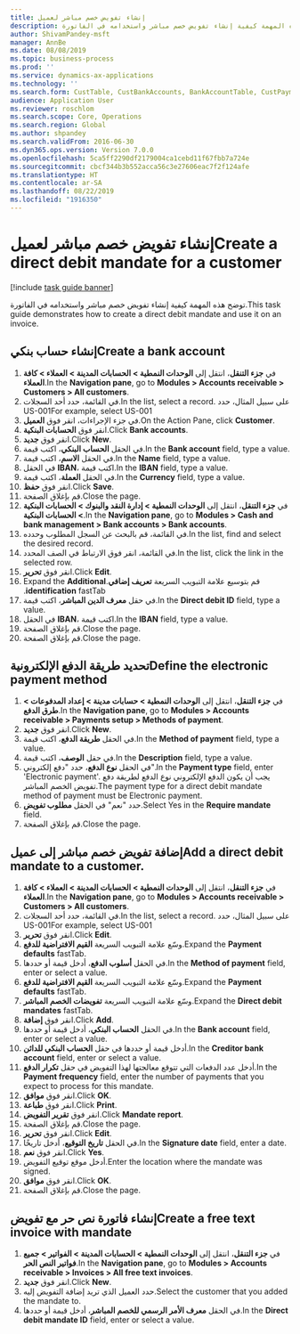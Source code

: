 ```yaml
---
title: إنشاء تفويض خصم مباشر لعميل
description: توضح هذه المهمة كيفية إنشاء تفويض خصم مباشر واستخدامه في الفاتورة.
author: ShivamPandey-msft
manager: AnnBe
ms.date: 08/08/2019
ms.topic: business-process
ms.prod: ''
ms.service: dynamics-ax-applications
ms.technology: ''
ms.search.form: CustTable, CustBankAccounts, BankAccountTable, CustPaymMode, CustDirectDebitMandate, BankAccountTableLookUp, SrsReportViewerForm,  LogisticsAddressCityLookup, CustFreeInvoice, CustTableLookup
audience: Application User
ms.reviewer: roschlom
ms.search.scope: Core, Operations
ms.search.region: Global
ms.author: shpandey
ms.search.validFrom: 2016-06-30
ms.dyn365.ops.version: Version 7.0.0
ms.openlocfilehash: 5ca5ff2290df2179004ca1cebd11f67fbb7a724e
ms.sourcegitcommit: cbcf344b3b552acca56c3e27606eac7f2f124afe
ms.translationtype: HT
ms.contentlocale: ar-SA
ms.lasthandoff: 08/22/2019
ms.locfileid: "1916350"
---
```

# <a name="create-a-direct-debit-mandate-for-a-customer"></a><span data-ttu-id="38534-103">إنشاء تفويض خصم مباشر لعميل</span><span class="sxs-lookup"><span data-stu-id="38534-103">Create a direct debit mandate for a customer</span></span>

[!include [task guide banner](../../includes/task-guide-banner.md)]

<span data-ttu-id="38534-104">توضح هذه المهمة كيفية إنشاء تفويض خصم مباشر واستخدامه في الفاتورة.</span><span class="sxs-lookup"><span data-stu-id="38534-104">This task guide demonstrates how to create a direct debit mandate and use it on an invoice.</span></span>


## <a name="create-a-bank-account"></a><span data-ttu-id="38534-105">إنشاء حساب بنكي</span><span class="sxs-lookup"><span data-stu-id="38534-105">Create a bank account</span></span>
1. <span data-ttu-id="38534-106">في **جزء التنقل**، انتقل إلى **الوحدات النمطية > الحسابات المدينة > العملاء > كافة العملاء**.</span><span class="sxs-lookup"><span data-stu-id="38534-106">In the **Navigation pane**, go to **Modules > Accounts receivable > Customers > All customers**.</span></span>
2. <span data-ttu-id="38534-107">في القائمة، حدد أحد السجلات.</span><span class="sxs-lookup"><span data-stu-id="38534-107">In the list, select a record.</span></span> <span data-ttu-id="38534-108">على سبيل المثال، حدد US-001</span><span class="sxs-lookup"><span data-stu-id="38534-108">For example, select US-001</span></span>
3. <span data-ttu-id="38534-109">في جزء الإجراءات، انقر فوق **العميل**.</span><span class="sxs-lookup"><span data-stu-id="38534-109">On the Action Pane, click **Customer**.</span></span>
4. <span data-ttu-id="38534-110">انقر فوق **الحسابات البنكية**.</span><span class="sxs-lookup"><span data-stu-id="38534-110">Click **Bank accounts**.</span></span>
5. <span data-ttu-id="38534-111">انقر فوق **جديد**.</span><span class="sxs-lookup"><span data-stu-id="38534-111">Click **New**.</span></span>
6. <span data-ttu-id="38534-112">في الحقل **الحساب البنكي**، اكتب قيمة.</span><span class="sxs-lookup"><span data-stu-id="38534-112">In the **Bank account** field, type a value.</span></span>
7. <span data-ttu-id="38534-113">في الحقل **الاسم**، اكتب قيمة.</span><span class="sxs-lookup"><span data-stu-id="38534-113">In the **Name** field, type a value.</span></span>
8. <span data-ttu-id="38534-114">في الحقل **IBAN‬**، اكتب قيمة.</span><span class="sxs-lookup"><span data-stu-id="38534-114">In the **IBAN** field, type a value.</span></span>
9. <span data-ttu-id="38534-115">في الحقل **العملة**، اكتب قيمة.</span><span class="sxs-lookup"><span data-stu-id="38534-115">In the **Currency** field, type a value.</span></span>
10. <span data-ttu-id="38534-116">انقر فوق **حفظ**.</span><span class="sxs-lookup"><span data-stu-id="38534-116">Click **Save**.</span></span>
11. <span data-ttu-id="38534-117">قم بإغلاق الصفحة.</span><span class="sxs-lookup"><span data-stu-id="38534-117">Close the page.</span></span>
12. <span data-ttu-id="38534-118">في **جزء التنقل**، انتقل إلى **الوحدات النمطية > إدارة النقد والبنوك‬ > الحسابات البنكية > الحسابات البنكية**.</span><span class="sxs-lookup"><span data-stu-id="38534-118">In the **Navigation pane**, go to **Modules > Cash and bank management > Bank accounts > Bank accounts**.</span></span>
13. <span data-ttu-id="38534-119">في القائمة، قم بالبحث عن السجل المطلوب وحدده.</span><span class="sxs-lookup"><span data-stu-id="38534-119">In the list, find and select the desired record.</span></span>
14. <span data-ttu-id="38534-120">في القائمة، انقر فوق الارتباط في الصف المحدد.</span><span class="sxs-lookup"><span data-stu-id="38534-120">In the list, click the link in the selected row.</span></span>
15. <span data-ttu-id="38534-121">انقر فوق **تحرير**.</span><span class="sxs-lookup"><span data-stu-id="38534-121">Click **Edit**.</span></span>
16. <span data-ttu-id="38534-122">‏‫قم بتوسيع علامة التبويب السريعة **تعريف إضافي**.</span><span class="sxs-lookup"><span data-stu-id="38534-122">Expand the **Additional identification** fastTab.</span></span>
17. <span data-ttu-id="38534-123">في حقل ‏**معرف الدين المباشر**، اكتب قيمة.</span><span class="sxs-lookup"><span data-stu-id="38534-123">In the **Direct debit ID** field, type a value.</span></span>
18. <span data-ttu-id="38534-124">في الحقل **IBAN‬**، اكتب قيمة.</span><span class="sxs-lookup"><span data-stu-id="38534-124">In the **IBAN** field, type a value.</span></span>
19. <span data-ttu-id="38534-125">قم بإغلاق الصفحة.</span><span class="sxs-lookup"><span data-stu-id="38534-125">Close the page.</span></span>
20. <span data-ttu-id="38534-126">قم بإغلاق الصفحة.</span><span class="sxs-lookup"><span data-stu-id="38534-126">Close the page.</span></span>

## <a name="define-the-electronic-payment-method"></a><span data-ttu-id="38534-127">تحديد طريقة الدفع الإلكترونية</span><span class="sxs-lookup"><span data-stu-id="38534-127">Define the electronic payment method</span></span>
1. <span data-ttu-id="38534-128">في **جزء التنقل**، انتقل إلى **الوحدات النمطية‬ > حسابات مدينة‬ > إعداد المدفوعات‬ > طرق الدفع**‬.</span><span class="sxs-lookup"><span data-stu-id="38534-128">In the **Navigation pane**, go to **Modules > Accounts receivable > Payments setup > Methods of payment**.</span></span>
2. <span data-ttu-id="38534-129">انقر فوق **جديد**.</span><span class="sxs-lookup"><span data-stu-id="38534-129">Click **New**.</span></span>
3. <span data-ttu-id="38534-130">في الحقل **طريقة الدفع**، اكتب قيمة.</span><span class="sxs-lookup"><span data-stu-id="38534-130">In the **Method of payment** field, type a value.</span></span>
4. <span data-ttu-id="38534-131">في حقل **الوصف**، اكتب قيمة.</span><span class="sxs-lookup"><span data-stu-id="38534-131">In the **Description** field, type a value.</span></span>
5. <span data-ttu-id="38534-132">في الحقل **نوع الدفع**، حدد "دفع إلكتروني".</span><span class="sxs-lookup"><span data-stu-id="38534-132">In the **Payment type** field, enter 'Electronic payment'.</span></span> <span data-ttu-id="38534-133">يجب أن يكون الدفع الإلكتروني نوع الدفع لطريقة دفع تفويض الخصم المباشر.</span><span class="sxs-lookup"><span data-stu-id="38534-133">The payment type for a direct debit mandate method of payment must be Electronic payment.</span></span>
6. <span data-ttu-id="38534-134">حدد "نعم" في الحقل **مطلوب تفويض‬**.</span><span class="sxs-lookup"><span data-stu-id="38534-134">Select Yes in the **Require mandate** field.</span></span>
7. <span data-ttu-id="38534-135">قم بإغلاق الصفحة.</span><span class="sxs-lookup"><span data-stu-id="38534-135">Close the page.</span></span>

## <a name="add-a-direct-debit-mandate-to-a-customer"></a><span data-ttu-id="38534-136">إضافة تفويض خصم مباشر إلى عميل</span><span class="sxs-lookup"><span data-stu-id="38534-136">Add a direct debit mandate to a customer.</span></span>
1. <span data-ttu-id="38534-137">في **جزء التنقل**، انتقل إلى **الوحدات النمطية > الحسابات المدينة > العملاء > كافة العملاء**.</span><span class="sxs-lookup"><span data-stu-id="38534-137">In the **Navigation pane**, go to **Modules > Accounts receivable > Customers > All customers**.</span></span>
2. <span data-ttu-id="38534-138">في القائمة، حدد أحد السجلات.</span><span class="sxs-lookup"><span data-stu-id="38534-138">In the list, select a record.</span></span> <span data-ttu-id="38534-139">على سبيل المثال، حدد US-001</span><span class="sxs-lookup"><span data-stu-id="38534-139">For example, select US-001</span></span>
3. <span data-ttu-id="38534-140">انقر فوق **تحرير**.</span><span class="sxs-lookup"><span data-stu-id="38534-140">Click **Edit**.</span></span>
4. <span data-ttu-id="38534-141">وسّع علامة التبويب السريعة **القيم الافتراضية للدفع‬**.</span><span class="sxs-lookup"><span data-stu-id="38534-141">Expand the **Payment defaults** fastTab.</span></span>
5. <span data-ttu-id="38534-142">في الحقل **أسلوب الدفع**، أدخل قيمة أو حددها.</span><span class="sxs-lookup"><span data-stu-id="38534-142">In the **Method of payment** field, enter or select a value.</span></span>
6. <span data-ttu-id="38534-143">وسّع علامة التبويب السريعة **القيم الافتراضية للدفع‬**.</span><span class="sxs-lookup"><span data-stu-id="38534-143">Expand the **Payment defaults** fastTab.</span></span>
7. <span data-ttu-id="38534-144">وسّع علامة التبويب السريعة **تفويضات الخصم المباشر**.</span><span class="sxs-lookup"><span data-stu-id="38534-144">Expand the **Direct debit mandates** fastTab.</span></span>
8. <span data-ttu-id="38534-145">انقر فوق **إضافة**.</span><span class="sxs-lookup"><span data-stu-id="38534-145">Click **Add**.</span></span>
9. <span data-ttu-id="38534-146">في الحقل **الحساب البنكي**، أدخل قيمة أو حددها.</span><span class="sxs-lookup"><span data-stu-id="38534-146">In the **Bank account** field, enter or select a value.</span></span>
10. <span data-ttu-id="38534-147">أدخل قيمة أو حددها في حقل **الحساب البنكي للدائن**.</span><span class="sxs-lookup"><span data-stu-id="38534-147">In the **Creditor bank account** field, enter or select a value.</span></span>
11. <span data-ttu-id="38534-148">أدخل عدد الدفعات التي تتوقع معالجتها لهذا التفويض في حقل **تكرار الدفع‬**.</span><span class="sxs-lookup"><span data-stu-id="38534-148">In the **Payment frequency** field, enter the number of payments that you expect to process for this mandate.</span></span>
12. <span data-ttu-id="38534-149">انقر فوق **موافق**.</span><span class="sxs-lookup"><span data-stu-id="38534-149">Click **OK**.</span></span>
13. <span data-ttu-id="38534-150">انقر فوق **طباعة**.</span><span class="sxs-lookup"><span data-stu-id="38534-150">Click **Print**.</span></span>
14. <span data-ttu-id="38534-151">انقر فوق **تقرير التفويض**.</span><span class="sxs-lookup"><span data-stu-id="38534-151">Click **Mandate report**.</span></span>
15. <span data-ttu-id="38534-152">قم بإغلاق الصفحة.</span><span class="sxs-lookup"><span data-stu-id="38534-152">Close the page.</span></span>
16. <span data-ttu-id="38534-153">انقر فوق **تحرير**.</span><span class="sxs-lookup"><span data-stu-id="38534-153">Click **Edit**.</span></span>
17. <span data-ttu-id="38534-154">في الحقل **تاريخ التوقيع**، أدخل تاريخًا.</span><span class="sxs-lookup"><span data-stu-id="38534-154">In the **Signature date** field, enter a date.</span></span>
18. <span data-ttu-id="38534-155">انقر فوق **نعم**.</span><span class="sxs-lookup"><span data-stu-id="38534-155">Click **Yes**.</span></span>
19. <span data-ttu-id="38534-156">أدخل موقع توقيع التفويض.</span><span class="sxs-lookup"><span data-stu-id="38534-156">Enter the location where the mandate was signed.</span></span>
20. <span data-ttu-id="38534-157">انقر فوق **موافق**.</span><span class="sxs-lookup"><span data-stu-id="38534-157">Click **OK**.</span></span>
21. <span data-ttu-id="38534-158">قم بإغلاق الصفحة.</span><span class="sxs-lookup"><span data-stu-id="38534-158">Close the page.</span></span>

## <a name="create-a-free-text-invoice-with-mandate"></a><span data-ttu-id="38534-159">إنشاء فاتورة نص حر مع تفويض</span><span class="sxs-lookup"><span data-stu-id="38534-159">Create a free text invoice with mandate</span></span>
1. <span data-ttu-id="38534-160">في **جزء التنقل**، انتقل إلى **الوحدات النمطية > الحسابات المدينة > الفواتير > جميع فواتير النص الحر**.</span><span class="sxs-lookup"><span data-stu-id="38534-160">In the **Navigation pane**, go to **Modules > Accounts receivable > Invoices > All free text invoices**.</span></span>
2. <span data-ttu-id="38534-161">انقر فوق **جديد**.</span><span class="sxs-lookup"><span data-stu-id="38534-161">Click **New**.</span></span>
3. <span data-ttu-id="38534-162">حدد العميل الذي تريد إضافة التفويض إليه.</span><span class="sxs-lookup"><span data-stu-id="38534-162">Select the customer that you added the mandate to.</span></span>
4. <span data-ttu-id="38534-163">في الحقل **معرف الأمر الرسمي للخصم المباشر**، أدخل قيمة أو حددها.</span><span class="sxs-lookup"><span data-stu-id="38534-163">In the **Direct debit mandate ID** field, enter or select a value.</span></span>


